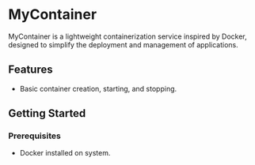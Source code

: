 # MyContainer

MyContainer is a lightweight containerization service inspired by Docker, designed to simplify the deployment and management of applications.

## Features

- Basic container creation, starting, and stopping.

## Getting Started

### Prerequisites

- Docker installed on system.
